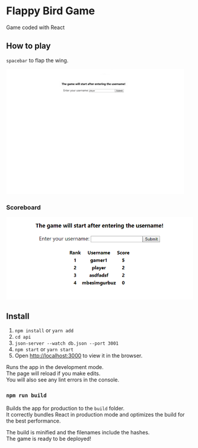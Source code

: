 # Flappy Bird Game

Game coded with React

## How to play
`spacebar` to flap the wing. 

![](readme.gif)

### Scoreboard

![](scoreboard.png)

## Install

1. `npm install` or `yarn add`
2. `cd api`
3.  `json-server --watch db.json --port 3001`
4. `npm start` or `yarn start`
5. Open [http://localhost:3000](http://localhost:3000) to view it in the browser.

Runs the app in the development mode.<br>
The page will reload if you make edits.<br>
You will also see any lint errors in the console.

### `npm run build`

Builds the app for production to the `build` folder.<br>
It correctly bundles React in production mode and optimizes the build for the best performance.

The build is minified and the filenames include the hashes.<br>
The game is ready to be deployed!